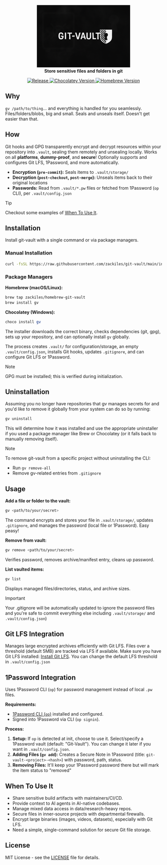 <div align="center">
  <img src="logo.png" alt="Git-Vault Logo" style="max-width: 100%; max-height: 200px;">
  <div align="center">
    <b>Store sensitive files and folders in git</b>
  </div>
  <p>
    <a href="https://github.com/zackiles/git-vault/actions/workflows/release-github.yml">
      <img src="https://github.com/zackiles/git-vault/actions/workflows/release-github.yml/badge.svg" alt="Release">
    </a>
    <a href="https://chocolatey.org/packages/git-vault">
      <img src="https://img.shields.io/chocolatey/v/git-vault" alt="Chocolatey Version">
    </a>
    <a href="https://github.com/zackiles/homebrew-git-vault">
      <img src="https://img.shields.io/homebrew/v/zackiles/git-vault/git-vault" alt="Homebrew Version">
    </a>
  </p>
</div>

## Why

`gv /path/to/thing`... and everything is handled for you seamlessly. Files/folders/blobs, big and small. Seals and unseals itself. Doesn't get easier than that.

## How

Git hooks and GPG transparently encrypt and decrypt resources within your repository into `.vault`, sealing them remotely and unsealing locally. Works on all **platforms**, **dummy-proof**, and **secure**! Optionally supports and configures Git LFS, 1Password, and more automatically.

- **Encryption (`pre-commit`):** Seals items to `.vault/storage/`
- **Decryption (`post-checkout`, `post-merge`):** Unseals items back to their original locations
- **Passwords:** Read from `.vault/*.pw` files or fetched from 1Password (`op` CLI), per `.vault/config.json`

> [!TIP]
> Checkout some examples of [When To Use It](#when-to-use-it).

## Installation

Install git-vault with a single command or via package managers.

### Manual Installation

```bash
curl -fsSL https://raw.githubusercontent.com/zackiles/git-vault/main/install.sh | bash
```

### Package Managers

**Homebrew (macOS/Linux):**

```bash
brew tap zackiles/homebrew-git-vault
brew install gv
```

**Chocolatey (Windows):**

```powershell
choco install gv
```

The installer downloads the correct binary, checks dependencies (git, gpg), sets up your repository, and can optionally install `gv` globally.

The process creates `.vault/` for configuration/storage, an empty `.vault/config.json`, installs Git hooks, updates `.gitignore`, and can configure Git LFS or 1Password.

> [!NOTE]
> GPG must be installed; this is verified during initialization.

## Uninstallation

Assuming you no longer have repositories that gv manages secrets for and you'd like to remove it globally from your system can do so by running:

```bash
gv uninstall
```

This will determine how it was installed and use the appropriate uninstaller if you used a package manager like Brew or Chocolatey (or it falls back to manually removing itself).

> [!NOTE]
> To remove git-vault from a specific project without uninstalling the CLI:
>
> - Run `gv remove-all`
> - Remove gv-related entries from `.gitignore`

## Usage

**Add a file or folder to the vault:**

```bash
gv <path/to/your/secret>
```

The command encrypts and stores your file in `.vault/storage/`, updates `.gitignore`, and manages the password (local file or 1Password). Easy peasy!

**Remove from vault:**

```bash
gv remove <path/to/your/secret>
```

Verifies password, removes archive/manifest entry, cleans up password.

**List vaulted items:**

```bash
gv list
```

Displays managed files/directories, status, and archive sizes.

> [!IMPORTANT]
> Your .gitignore will be automatically updated to ignore the password files and you're safe to commit everything else including `.vault/storage/` and `.vault/config.json`)

## Git LFS Integration

Manages large encrypted archives efficiently with Git LFS. Files over a threshold (default 5MB) are tracked via LFS if available. Make sure you have Git LFS installed: [Install Git LFS](https://git-lfs.github.com/). You can change the default LFS threshold in `.vault/config.json`

## 1Password Integration

Uses 1Password CLI (`op`) for password management instead of local `.pw` files.

**Requirements:**

- [1Password CLI (`op`)](https://1password.com/downloads/command-line/) installed and configured.
- Signed into 1Password via CLI (`op signin`).

**Process:**

1. **Setup:** If `op` is detected at init, choose to use it. Select/specify a 1Password vault (default: "Git-Vault"). You can change it later if you want in `.vault/config.json`.
2. **Adding Files (`gv add`):** Creates a Secure Note in 1Password (title: `git-vault-<project>-<hash>`) with password, path, status.
3. **Removing Files:** It'll keep your 1Password password there but will mark the item status to "removed"

## When To Use It

- Share sensitive build artifacts with maintainers/CI/CD.
- Provide context to AI agents in AI-native codebases.
- Manage mixed data access in data/research-heavy repos.
- Secure files in inner-source projects with departmental firewalls.
- Encrypt large binaries (images, videos, datasets), especially with Git LFS.
- Need a simple, single-command solution for secure Git file storage.

## License

MIT License - see the [LICENSE](LICENSE) file for details.
